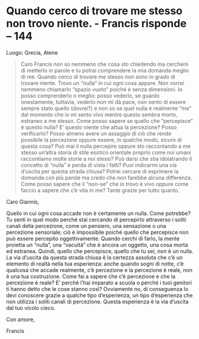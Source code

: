 # Quando cerco di trovare me stesso non trovo niente. - Francis risponde – 144

Luogo: Grecia, Atene

>Caro Francis non so nemmeno che cosa sto chiedendo ma cercherò di metterlo in parole e tu potrai comprendere la mia domanda meglio di me. Quando cerco di trovare me stesso non sono in grado di trovare niente. Trovo un “nulla” in cui ogni cosa appare. Non vorrei nemmeno chiamarlo “spazio vuoto” poiché è senza dimensioni. Io posso comprenderlo o meglio: posso vederlo, se guardo onestamente, tuttavia, vederlo non mi dà pace, non sento di essere sempre stato quello (dovrei?) e non so se quel nulla è realmente “me” dal momento che io mi sento vivo mentre questo sembra morto, estraneo a me stesso. Come posso sapere se quello che “percepisce” è questo nulla? E’ questo niente che attua la percezione? Posso verificarlo? Posso almeno avere un assaggio di ciò che rende possibile la percezione oppure essere, in qualche modo, sicuro di questa cosa? Può mai il nulla percepire oppure sto raccontando a me stesso un’altra storia di stile esotico orientale proprio come noi umani raccontiamo molte storie a noi stessi? Può darsi che stia idolatrando il concetto di “nulla” e perda di vista i fatti? Puoi indicarmi una via d’uscita per questa strada chiusa? Potrei cercare di esprimere la domanda con più parole ma credo che non farebbe alcuna differenza. Come posso sapere che il “non-se” che io trovo è vivo oppure come faccio a sapere che c’è vita in me? Tante grazie per tutto quanto.

Caro Giannis,

Quello in cui ogni cosa accade non è certamente un nulla. Come potrebbe? Tu senti in quel modo perché stai cercando di percepirlo attraverso i soliti canali della percezione, come un pensiero, una sensazione o una percezione sensoriale; ciò è impossibile poiché quello che percepisce non può essere percepito oggettivamente. Quando cerchi di farlo, la mente proietta un “nulla”, una “vacuità” che è ancora un oggetto, una cosa morta ed estranea. Quindi, quello che percepisce, quello che tu sei, non è un nulla. La via d’uscita da questa strada chiusa è la certezza assoluta che c’è un elemento di realtà nella tua esperienza: anche quando sogni di notte, c’è qualcosa che accade realmente, c’è percezione e la percezione è reale, non è una tua costruzione. Come fai a sapere che c’è percezione e che la percezione è reale? E’ perché l’hai imparato a scuola o perché i tuoi genitori ti hanno detto che le cose stanno così? Ovviamente no, di conseguenza lo devi conoscere grazie a qualche tipo d’esperienza, un tipo d’esperienza che non utilizza i soliti canali di percezione. Questa esperienza è la via d’uscita dal tuo vicolo cieco.

Con amore,

Francis